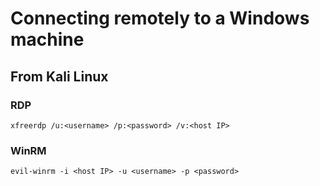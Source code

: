 # Connecting remotely to a Windows machine

## From Kali Linux

### RDP
`xfreerdp /u:<username> /p:<password> /v:<host IP>`

### WinRM
`evil-winrm -i <host IP> -u <username> -p <password>`